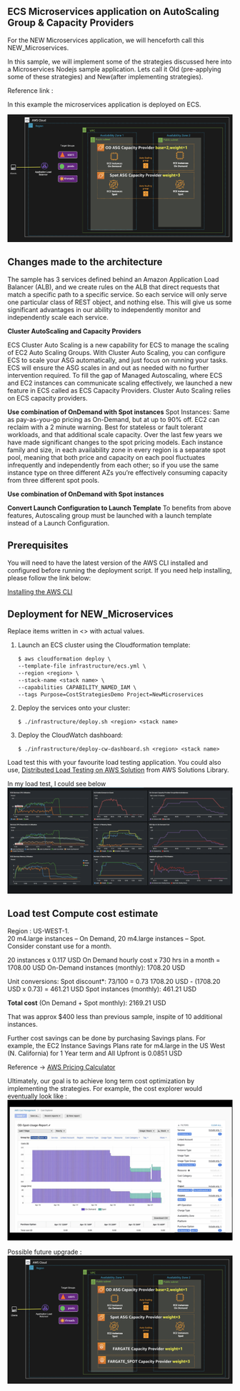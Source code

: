 ## ECS Microservices application on AutoScaling Group & Capacity Providers

For the NEW Microservices application, we will henceforth call this NEW_Microservices.

In this sample, we will implement some of the strategies discussed here into a Microservices Nodejs sample application. Lets call it Old (pre-applying some of these strategies) and New(after implementing strategies).

Reference link : 

In this example the microservices application is deployed on ECS.


![Reference architecture of microservices on EC2 Container Service](../images/new-microservice-containers-ecs.png)


## Changes made to the architecture

The sample has 3 services defined behind an Amazon Application Load Balancer (ALB), and we create rules on the ALB that direct requests that match a specific path to a specific service.
So each service will only serve one particular class of REST object, and nothing else. This will give us some significant advantages in our ability to independently monitor and independently scale each service.

__Cluster AutoScaling and Capacity Providers__

ECS Cluster Auto Scaling is a new capability for ECS to manage the scaling of EC2 Auto Scaling Groups. With Cluster Auto Scaling, you can configure ECS to scale your ASG automatically, and just focus on running your tasks. ECS will ensure the ASG scales in and out as needed with no further intervention required. To fill the gap of Managed Autoscaling, where ECS and EC2 instances can communicate scaling effectively, we launched a new feature in ECS called as ECS Capacity Providers. Cluster Auto Scaling relies on ECS capacity providers.

__Use combination of OnDemand with Spot instances__
Spot Instances: Same as pay-as-you-go pricing as On-Demand, but at up to 90% off. EC2 can reclaim with a 2 minute warning. Best for stateless or fault tolerant workloads, and that additional scale capacity.
Over the last few years we have made significant changes to the spot pricing models. Each instance family and size, in each availability zone in every region is a separate spot pool, meaning that both price and capacity on each pool fluctuates infrequently and independently from each other; so if you use the same instance type on three different AZs you’re effectively consuming capacity from three different spot pools. 

__Use combination of OnDemand with Spot instances__

__Convert Launch Configuration to Launch Template__
To benefits from above features, Autoscaling group must be launched with a launch template instead of a Launch Configuration. 

## Prerequisites
You will need to have the latest version of the AWS CLI installed and configured before running the deployment script. 
If you need help installing, please follow the link below:

[Installing the AWS CLI ](https://docs.aws.amazon.com/cli/latest/userguide/cli-chap-install.html)


## Deployment for NEW_Microservices

Replace items written in <> with actual values.

1. Launch an ECS cluster using the Cloudformation template:

   ```
   $ aws cloudformation deploy \
   --template-file infrastructure/ecs.yml \
   --region <region> \
   --stack-name <stack name> \
   --capabilities CAPABILITY_NAMED_IAM \
   --tags Purpose=CostStrategiesDemo Project=NewMicroservices
   ```

2. Deploy the services onto your cluster: 

   ```
   $ ./infrastructure/deploy.sh <region> <stack name>
   ```
   
3. Deploy the CloudWatch dashboard:
   ```
   $ ./infrastructure/deploy-cw-dashboard.sh <region> <stack name>
   ```

Load test this with your favourite load testing application. 
You could also use, [Distributed Load Testing on AWS Solution](https://aws.amazon.com/solutions/implementations/distributed-load-testing-on-aws/) from AWS Solutions Library.

In my load test, I could see below 
![CloudWatch Dashboard screenshot](../images/new-cloudwatch-dashboard.png)

## Load test Compute cost estimate

Region : US-WEST-1.  
20 m4.large instances – On Demand, 20 m4.large instances – Spot. Consider constant use for a month.

20 instances x 0.117 USD On Demand hourly cost x 730 hrs in a month = 1708.00 USD
On-Demand instances (monthly): 1708.20 USD

Unit conversions: Spot discount*: 73/100 = 0.73
1708.20 USD - (1708.20 USD x 0.73) = 461.21 USD
Spot instances (monthly): 461.21 USD

**Total cost** (On Demand + Spot monthly): 2169.21 USD

That was approx $400 less than previous sample, inspite of 10 additional instances.

Further cost savings can be done by purchasing Savings plans. For example, the EC2 Instance Savings Plans rate for m4.large in the US West (N. California) for 1 Year term and All Upfront is 0.0851 USD

Reference -> [AWS Pricing Calculator](https://calculator.aws/#/)

Ultimately, our goal is to achieve long term cost optimization by implementing the strategies. For example, the cost explorer would eventually look like :
![Cost Explorer](../images/cost-explorer-cost-optimisation-trend.png)

Possible future upgrade :
![Reference architecture of microservices on EC2 Container Service with Fargate](../images/new-microservice-containers-ecs-fargate.png)

